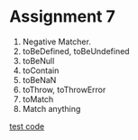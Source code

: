 # Assignment 7

1. Negative Matcher.
2. toBeDefined, toBeUndefined
3. toBeNull
4. toContain
5. toBeNaN
6. toThrow, toThrowError
7. toMatch
8. Match anything

[test code](./calculator.spec.js)